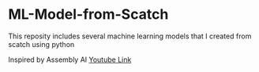 # ML-Model-from-Scatch
This reposity includes several machine learning models that I created from scatch using python<br>

Inspired by Assembly AI [Youtube Link](https://youtube.com/playlist?list=PLcWfeUsAys2k_xub3mHks85sBHZvg24Jd)
